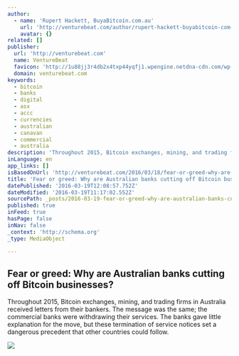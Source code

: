 ```yaml
---
author:
  - name: 'Rupert Hackett, BuyaBitcoin.com.au'
    url: 'http://venturebeat.com/author/rupert-hackett-buyabitcoin-com-au/'
    avatar: {}
related: []
publisher:
  url: 'http://venturebeat.com'
  name: VentureBeat
  favicon: 'http://1u88jj3r4db2x4txp44yqfj1.wpengine.netdna-cdn.com/wp-content/themes/vbnews/img/favicon.ico'
  domain: venturebeat.com
keywords:
  - bitcoin
  - banks
  - digital
  - asx
  - accc
  - currencies
  - australian
  - canavan
  - commercial
  - australia
description: 'Throughout 2015, Bitcoin exchanges, mining, and trading firms in Australia received letters from their bankers. The message was the same; the commercial banks were withdrawing their services. The banks gave little explanation for the move, but these termination of service notices set a dangerous precedent that other countries could follow.'
inLanguage: en
app_links: []
isBasedOnUrl: 'http://venturebeat.com/2016/03/18/fear-or-greed-why-are-australian-banks-cutting-off-bitcoin-businesses/'
title: 'Fear or greed: Why are Australian banks cutting off Bitcoin businesses?'
datePublished: '2016-03-19T12:08:57.752Z'
dateModified: '2016-03-19T11:17:02.552Z'
sourcePath: _posts/2016-03-19-fear-or-greed-why-are-australian-banks-cutting-off-bitcoin.md
published: true
inFeed: true
hasPage: false
inNav: false
_context: 'http://schema.org'
_type: MediaObject

---
```

<article style=""><h1>Fear or greed: Why are Australian banks cutting off Bitcoin businesses?</h1><p>Throughout 2015, Bitcoin exchanges, mining, and trading firms in Australia received letters from their bankers. The message was the same; the commercial banks were withdrawing their services. The banks gave little explanation for the move, but these termination of service notices set a dangerous precedent that other countries could follow.</p><img src="http://1u88jj3r4db2x4txp44yqfj1.wpengine.netdna-cdn.com/wp-content/uploads/2016/03/big-four-780x479.jpg" /></article>